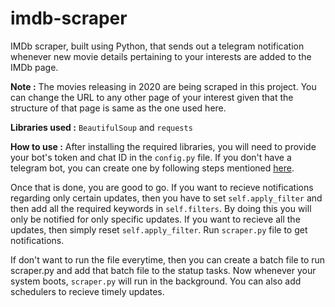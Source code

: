 # imdb-scraper
IMDb scraper, built using Python, that sends out a telegram notification whenever new movie details pertaining to your interests are added to the IMDb page.

**Note :** The movies releasing in 2020 are being scraped in this project. You can change the URL to any other page of your interest given that the structure of that page is same as the one used here.

**Libraries used :** `BeautifulSoup` and `requests`

**How to use :** After installing the required libraries, you will need to provide your bot's token and chat ID in the `config.py` file.
If you don't have a telegram bot, you can create one by following steps mentioned [here](https://medium.com/@ManHay_Hong/how-to-create-a-telegram-bot-and-send-messages-with-python-4cf314d9fa3e).

Once that is done, you are good to go. If you want to recieve notifications regarding only certain updates, then you have to set `self.apply_filter` 
and then add all the required keywords in `self.filters`. By doing this you will only be notified for only specific updates. If you want to recieve all
the updates, then simply reset `self.apply_filter`. Run `scraper.py` file to get notifications. 

If don't want to run the file everytime, then you can create a batch file to run scraper.py and add that batch file to the statup tasks. Now whenever your system boots,
`scraper.py` will run in the background. You can also add schedulers to recieve timely updates.
